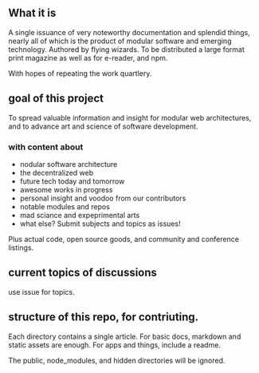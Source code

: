 ## What it is

A single issuance of very noteworthy documentation and splendid things,  nearly all of which is the product of modular software and emerging technology.  Authored by flying wizards.  To be distributed a large format print magazine as well as for e-reader, and npm.

With hopes of repeating the work quartlery. 

## goal of this project 

To spread valuable information and insight for modular web architectures, and to advance art and science of software development.  

### with content about

* nodular software architecture
* the decentralized web
* future tech today and tomorrow
* awesome works in progress
* personal insight and voodoo from our contributors
* notable modules and repos
* mad sciance and expeprimental arts
* what else?  Submit subjects and topics as issues!  

Plus actual code, open source goods, and community and conference listings.

##  current topics of discussions

use issue for topics.

##  structure of this repo, for contriuting.

Each directory contains a single article.  For basic docs, markdown and static assets are enough.  For apps and things, include a readme. 

The public, node_modules, and hidden directories will be ignored.



